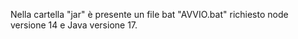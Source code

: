 Nella cartella "jar" è presente un file bat "AVVIO.bat" richiesto node versione 14 e Java versione 17.
